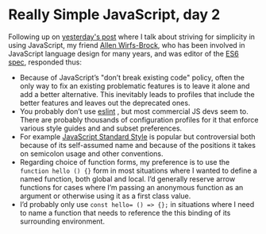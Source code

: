 # Really Simple JavaScript, day 2
Following up on <a href="http://scripting.com/2020/07/08/131602.html?title=reallySimpleJavascript">yesterday's post</a> where I talk about striving for simplicity in using JavaScript, my friend <a href="https://twitter.com/awbjs">Allen Wirfs-Brock</a>, who has been involved in JavaScript language design for many years, and was editor of the <a href="http://www.ecma-international.org/ecma-262/6.0/">ES6 spec</a>, responded thus:
* Because of JavaScript’s "don’t break existing code" policy, often the only way to fix an existing problematic features is to leave it alone and add a better alternative. This inevitably leads to profiles that include the better features and leaves out the deprecated ones.  
* You probably don’t use <a href="https://eslint.org/">eslint</a> , but most commercial JS devs seem to. There are probably thousands of configuration profiles for it that enforce various style guides and and subset preferences. 
* For example <a href="https://standardjs.com/">JavaScript Standard Style</a> is popular but controversial both because of its self-assumed name and because of the positions it takes on semicolon usage and other conventions.
* Regarding choice of function forms, my preference is to use the <code>function hello () {}</code> form in most situations where I wanted to define a named function, both global and local.  I’d generally reserve arrow functions for cases where I’m passing an anonymous function as an argument or otherwise using it as a first class value.  
* I’d probably only use <code>const hello= () => {};</code> in situations where I need to name a function that needs to reference the this binding of its surrounding environment.

